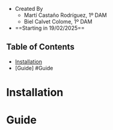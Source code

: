 
- Created By
    - Martí Castaño Rodríguez, 1º DAM
    - Biel Calvet Colome, 1º DAM
- ==Starting in 19/02/2025==

## Table of Contents
- [Installation](#installation)
- [Guide] #Guide

# Installation

# Guide